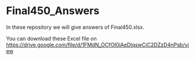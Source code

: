 # Final450_Answers
In these repository we will give answers of Final450.xlsx.


You can download these Excel file on https://drive.google.com/file/d/1FMdN_OCfOI0iAeDlqswCiC2DZzD4nPsb/view
